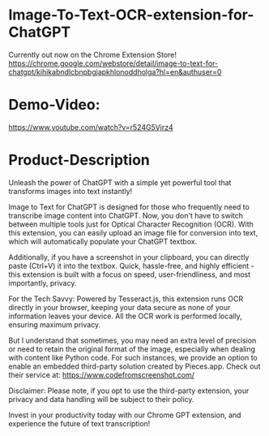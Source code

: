 # Image-To-Text-OCR-extension-for-ChatGPT

Currently out now on the Chrome Extension Store! 
https://chrome.google.com/webstore/detail/image-to-text-for-chatgpt/kihikabndlcbnpbgjapkhlonoddholga?hl=en&authuser=0


# Demo-Video:
https://www.youtube.com/watch?v=r524G5Vjrz4


# Product-Description
Unleash the power of ChatGPT with a simple yet powerful tool that transforms images into text instantly!

Image to Text for ChatGPT  is designed for those who frequently need to transcribe image content into ChatGPT. Now, you don't have to switch between multiple tools just for Optical Character Recognition (OCR). With this extension, you can easily upload an image file for conversion into text, which will automatically populate your ChatGPT textbox.

Additionally, if you have a screenshot in your clipboard, you can directly paste (Ctrl+V) it into the textbox. Quick, hassle-free, and highly efficient - this extension is built with a focus on speed, user-friendliness, and most importantly, privacy.

For the Tech Savvy:
Powered by Tesseract.js, this extension runs OCR directly in your browser, keeping your data secure as none of your information leaves your device. All the OCR work is performed locally, ensuring maximum privacy.

But I understand that sometimes, you may need an extra level of precision or need to retain the original format of the image, especially when dealing with content like Python code. For such instances, we provide an option to enable an embedded third-party solution created by Pieces.app. Check out their service at: https://www.codefromscreenshot.com/

Disclaimer: Please note, if you opt to use the third-party extension, your privacy and data handling will be subject to their policy.

Invest in your productivity today with our Chrome GPT extension, and experience the future of text transcription!
